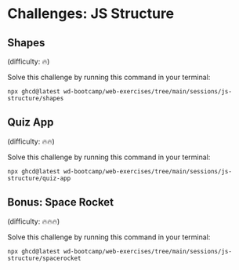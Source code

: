 # Challenges: JS Structure

## Shapes

(difficulty: 🔥)

Solve this challenge by running this command in your terminal:

```
npx ghcd@latest wd-bootcamp/web-exercises/tree/main/sessions/js-structure/shapes
```

## Quiz App

(difficulty: 🔥🔥)

Solve this challenge by running this command in your terminal:

```
npx ghcd@latest wd-bootcamp/web-exercises/tree/main/sessions/js-structure/quiz-app
```

## Bonus: Space Rocket

(difficulty: 🔥🔥🔥)

Solve this challenge by running this command in your terminal:

```
npx ghcd@latest wd-bootcamp/web-exercises/tree/main/sessions/js-structure/spacerocket
```
